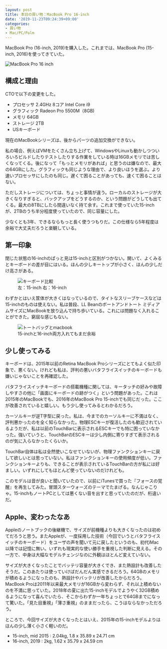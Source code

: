```yaml
---
layout: post
title: 本日の買い物：MacBook Pro 16-inch
date: '2019-11-23T09:24:39+09:00'
categories:
- 買い物
- Mac/PC/Palm
---
```


MacBook Pro (16-inch, 2019)を購入した。これまでは、MacBook Pro (15-inch, 2016)を使ってきていた。

![MacBook Pro 16 inch](/blog/images/macbook-pro-16.jpg)

## 構成と理由

CTOで以下の変更をした。

* プロセッサ 2.4GHz 8コア Intel Core i9
* グラフィック Radeon Pro 5500M（8GB)
* メモリ 64GB
* ストレージ 2TB
* USキーボード

現在のMacBookシリーズは、後からパーツの追加交換ができない。

私の場合、例えばVMをたくさん立ち上げて、WindowsやLinuxも動かしつついろいろビルドしたりテストしたりする作業をしている時は16GBメモリでは苦しくなってくる。後になって「もっとメモリがあれば」と思うのは嫌なので、最大の64GBにした。グラフィックも同じような理由で、より良いほうを選ぶ。より速いプロセッサにしたのも同じ。遅くて困ることがあっても、速くて困ることはない。

ただしストレージについては、ちょっと事情が違う。ローカルのストレージが大きくなりすぎると、バックアップをどうするのか、という問題がどうしても出てくる。最大の8TBにしたら間違いなく持て余す。これまで使っていた15-inchが、2TBのうち半分程度使っていたので、同じ容量にした。

少なくとも3年、できるならもっと長く使うつもりだ。この仕様なら5年程度は余裕で大丈夫だろうと楽観している。

## 第一印象

閉じた状態の16-inchのぱっと見は15-inchと区別がつかない。開いて、よくみるとキーボードの差が目にはいる。ほんの少しキートップが小さく、ほんの少しだけ高さがある。

<figure>
<img src='/blog/images/macbook-keyboards.jpg' alt='キーボード比較' />
<figcaption>左：15-inch 右：16-inch</figcaption>
</figure>

わずかとはいえ筐体が大きくはなっているので、タイトなスリーブケースなどは15-inchのものは使えない。私は普段、LL Beanのボートアンドトート ミディアムサイズにMacBookを放り込んで持ち歩いている。これには問題なく入れることができた。窮屈な感じもない。

<figure>
<img src='/blog/images/macbooks-and-tote.jpg' alt='トートバッグとmacbook' />
<figcaption>15-inchと16-inch両方入れてもまだ余裕</figcaption>
</figure>

## 少し使ってみる

キーボードは、2015年以前のRetina MacBook Proシリーズにとてもよく似た印象で、悪くない。けれども私は、評判の悪いバタフライスイッチのキーボードも嫌いじゃないことを再確認した。

バタフライスイッチキーボードの搭載機種に関しては、キータッチの好みや故障しやすさの他に「画面にキーボードの跡がつく」という問題があった。これは2015年のMacBookでも、2016年のMacBook Pro 15-inchでも同じだった。ここが改善されていると嬉しい。もう少し使ってみるとわかるだろう。

カーソルキーが逆T字型に戻った。私は、今までのカーソルキーに不満はなく、評判悪かったのを全く知らなかった。物理ESCキーが復活したのも歓迎されているようだが、私は以前のTouchBarに表示されるESCキーでも特に困っていなかった。強いていうと、TouchBarのESCキーは少し内側に寄りすぎて表示されるのが気に入らなかったくらいか。

TouchBar自体は私は全然使いこなせていないが、物理ファンクションキーに戻して欲しいとは思っていない。私はファンクションキーの使用頻度が低い。ファンクションキーよりも、できることが表示されているTouchBarの方が私には好ましい。いずれにしてもほとんど使っていないのだけれども。

このモデルは音が良いと聞いていたので、以前にiTunesで買った『フォースの覚醒』を再生してみた。冒頭スターウォーズのテーマでたまげる。なんじゃこりゃ。15-inchもノートPCとしては悪くない音を出すと思っていたのだが、桁違いだ。


## Apple、変わったなあ

Appleのノートブックの後継機で、サイズが前機種よりも大きくなったのは初めてだろうと思う。またAppleが、一度採用した技術（今回でいうとバタフライスイッチのキーボード）をユーザの声を聞いて元に戻したというのも、初代iMac以降では記憶に無い。いずれも現実的な使い勝手を重視した判断に見える。その一方で、中身は大幅なモデルチェンジなのに外観はほとんど変えていない。

サイズが大きくなったことでバッテリ容量が大きくでき、また熱設計も改善したそうだ。このあたりは使っていけばだんだん実感できるだろう。64GBのメモリが積めるようになったのも、熱設計やバッテリが改善したからだろう。MacBook Proは2011年以来最大メモリが16GBから変わらず、それ以上積めないのを不満に思っていた。2018年の夏に出た15-inchモデルでようやく32GB積めるようになって喜んでいたら、そこからわずか一年ちょっとで64GBまでになって驚いた。「見た目重視」「薄さ重視」のままだったら、こうはならなかっただろう。

ところで、今回サイズが大きくなったとはいえ、2015年の15-inchモデルよりはほんの少し薄く小さく軽いのだ。

  * 15-inch, mid 2015 : 2.04kg, 1.8 x 35.89 x 24.71 cm
  * 16-inch, 2019 : 2kg, 1.62 x 35.79 x 24.59 cm

